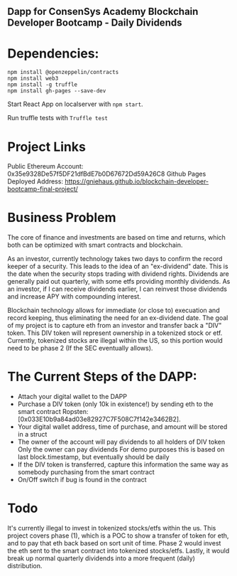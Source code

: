 ## Dapp for ConsenSys Academy Blockchain Developer Bootcamp - Daily Dividends



# Dependencies: <br>
```npm install @openzeppelin/contracts ``` <br>
```npm install web3 ``` <br>
```npm install -g truffle``` <br>
```npm install gh-pages --save-dev ``` <br>

Start React App on localserver with ``` npm start ```.

Run truffle tests with ``` Truffle test ```

#  Project Links
Public Ethereum Account: 0x35e9328De57f5DF21dfBdE7b0D67672Dd59A26C8
Github Pages Deployed Address: https://gniehaus.github.io/blockchain-developer-bootcamp-final-project/


# Business Problem
The core of finance and investments are based on time and returns, which both can be optimized with smart contracts and blockchain.

As an investor, currently technology takes two days to confirm the record keeper of a security. This leads to the idea of an "ex-dividend" date. This is the date when the security stops trading with dividend rights. Dividends are generally paid out quarterly, with some etfs providing monthly dividends. As an investor, if I can receive dividends earlier, I can reinvest those dividends and increase APY with compounding interest.

Blockchain technology allows for immediate (or close to) execuation and record keeping, thus eliminating the need for an ex-dividend date. The goal of my project is to capture eth from an investor and transfer back a "DIV" token. This DIV token will represent ownership in a tokenized stock or etf. Currently, tokenized stocks are illegal within the US, so this portion would need to be phase 2 (If the SEC eventually allows).

# The Current Steps of the DAPP:

- Attach your digital wallet to the DAPP
- Purchase a DIV token (only 10k in existence!) by sending eth to the smart contract Ropsten: [0x033E10b9a84ad03e82927C7F508C7f142e3462B2].
- Your digital wallet address, time of purchase, and amount will be stored in a struct
- The owner of the account will pay dividends to all holders of DIV token Only the owner can pay dividends For demo purposes this is based on last block.timestamp, but eventually should be daily
- If the DIV token is transferred, capture this information the same way as somebody purchasing from the smart contract
- On/Off switch if bug is found in the contract

# Todo
It's currently illegal to invest in tokenized stocks/etfs within the us. This project covers phase (1), which is a POC to show a transfer of token for eth, and to pay that eth back based on sort unit of time. Phase 2 would invest the eth sent to the smart contract into tokenized stocks/etfs. Lastly, it would break up normal quarterly dividends into a more frequent (daily) distribution.

